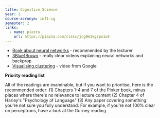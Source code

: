 ```yaml
---
title: Cognitive Science
year: 1
course-acronym: inf1-cg
semester: 2
links:
  - name: piazza
    url: https://piazza.com/class/jcg9m3vgspx1u9
---
```


- [Book about neural networks](http://neuralnetworksanddeeplearning.com/chap1.html) - recommended by the lecturer
- [3Blue1Brown](https://www.youtube.com/watch?v=aircAruvnKk&list=PLZHQObOWTQDNU6R1_67000Dx_ZCJB-3pi) - really clear videos explaining neural networks and backprop
- [Visualising clustering](https://www.youtube.com/watch?v=wvsE8jm1GzE) - video from Google


**Priority reading list**

All of the readings are examinable, but if you want to prioritise, here is the recommended order:
(1) Chapters 1-4 and 7 of the Pinker book, minus places where there's no relevance to lecture content
(2) Chapter 4 of Harley's "Psychology of Language"
(3) Any paper covering something you're not sure you fully understand. For example, if you're not 100% clear on perceptrons, have a look at the Gurney reading





 
